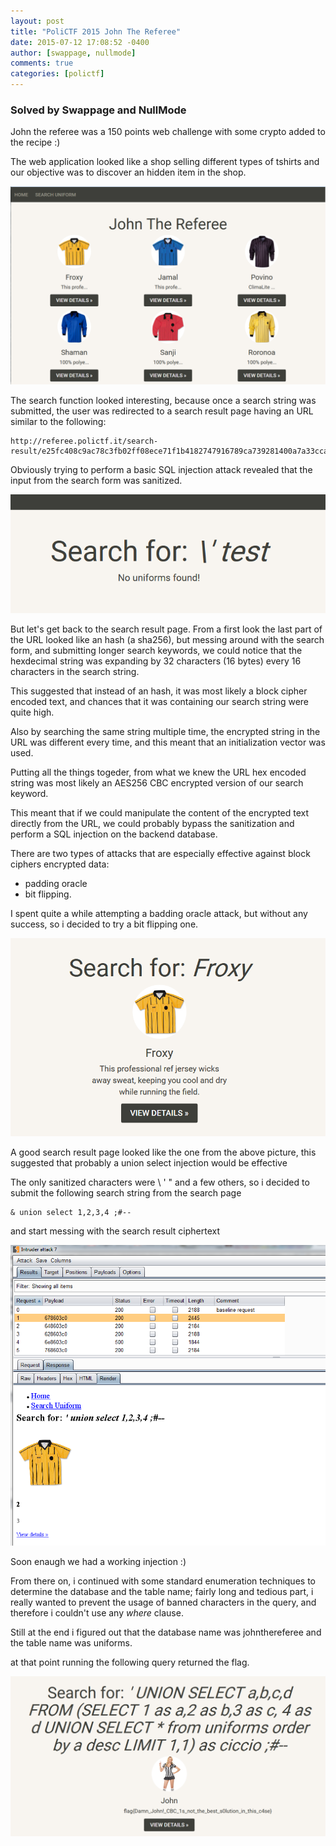 ```yaml
---
layout: post
title: "PoliCTF 2015 John The Referee"
date: 2015-07-12 17:08:52 -0400
author: [swappage, nullmode]
comments: true
categories: [polictf]
---
```


### Solved by Swappage and NullMode

John the referee was a 150 points web challenge with some crypto added to the recipe :)

The web application looked like a shop selling different types of tshirts and our objective was to discover an hidden item in the shop.

<!-- more -->

![](/images/2015/polictf/john_the_referee/index.png)

The search function looked interesting, because once a search string was submitted, the user was redirected to a search result page having an URL similar to the following:

    http://referee.polictf.it/search-result/e25fc408c9ac78c3fb02ff08ece71f1b4182747916789ca739281400a7a33cca

Obviously trying to perform a basic SQL injection attack revealed that the input from the search form was sanitized.

![](/images/2015/polictf/john_the_referee/sanitized.png)

But let's get back to the search result page.
From a first look the last part of the URL looked like an hash (a sha256), but messing around with the search form, and submitting longer search keywords, we could notice that the hexdecimal string was expanding by 32 characters (16 bytes) every 16 characters in the search string.

This suggested that instead of an hash, it was most likely a block cipher encoded text, and chances that it was containing our search string were quite high.

Also by searching the same string multiple time, the encrypted string in the URL was different every time, and this meant that an initialization vector was used.

Putting all the things togeder, from what we knew the URL hex encoded string was most likely an AES256 CBC encrypted version of our search keyword.

This meant that if we could manipulate the content of the encrypted text directly from the URL, we could probably bypass the sanitization and perform a SQL injection on the backend database.

There are two types of attacks that are especially effective against block ciphers encrypted data:

- padding oracle
- bit flipping.

I spent quite a while attempting a badding oracle attack, but without any success, so i decided to try a bit flipping one.

![](/images/2015/polictf/john_the_referee/goodresult.png)

A good search result page looked like the one from the above picture, this suggested that probably a union select injection would be effective

The only sanitized characters were \ ' " and a few others, so i decided to submit the following search string from the search page

    & union select 1,2,3,4 ;#--

and start messing with the search result ciphertext

![](/images/2015/polictf/john_the_referee/union_inject.png)

Soon enaugh we had a working injection :)

From there on, i continued with some standard enumeration techniques to determine the database and the table name; fairly long and tedious part, i really wanted to prevent the usage of banned characters in the query, and therefore i couldn't use any *where* clause.

Still at the end i figured out that the database name was johnthereferee and the table name was uniforms.

at that point running the following query returned the flag.

![](/images/2015/polictf/john_the_referee/flag.png)

